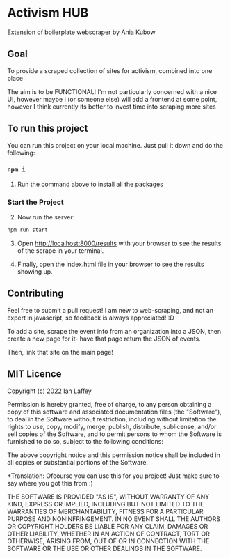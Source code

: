 # Activism HUB
Extension of boilerplate webscraper by Ania Kubow

## Goal

To provide a scraped collection of sites for activism, combined into one place

The aim is to be FUNCTIONAL! I'm not particularly concerned with a nice UI, however maybe I (or someone else) will add a frontend at some point, however I think currently its better to invest time into scraping more sites


## To run this project

You can run this project on your local machine. Just pull it down and do the following:

### `npm i`

1. Run the command above to install all the packages

### Start the Project

2. Now run the server:

```bash
npm run start
```

3. Open [http://localhost:8000/results](http://localhost:8000/results) with your browser to see the results of the scrape in your terminal.

4. Finally, open the index.html file in your browser to see the results showing up.

## Contributing

Feel free to submit a pull request! I am new to web-scraping, and not an expert in javascript, so feedback is always appreciated! :D 

To add a site, scrape the event info from an organization into a JSON, then create a new page for it- have that page return the JSON of events.

Then, link that site on the main page!


## MIT Licence

Copyright (c) 2022 Ian Laffey

Permission is hereby granted, free of charge, to any person obtaining a copy of this software and associated documentation files (the "Software"), to deal in the Software without restriction, including without limitation the rights to use, copy, modify, merge, publish, distribute, sublicense, and/or sell copies of the Software, and to permit persons to whom the Software is furnished to do so, subject to the following conditions:

The above copyright notice and this permission notice shall be included in all copies or substantial portions of the Software.

*Translation: Ofcourse you can use this for you project! Just make sure to say where you got this from :)

THE SOFTWARE IS PROVIDED "AS IS", WITHOUT WARRANTY OF ANY KIND, EXPRESS OR IMPLIED, INCLUDING BUT NOT LIMITED TO THE WARRANTIES OF MERCHANTABILITY, FITNESS FOR A PARTICULAR PURPOSE AND NONINFRINGEMENT. IN NO EVENT SHALL THE AUTHORS OR COPYRIGHT HOLDERS BE LIABLE FOR ANY CLAIM, DAMAGES OR OTHER LIABILITY, WHETHER IN AN ACTION OF CONTRACT, TORT OR OTHERWISE, ARISING FROM, OUT OF OR IN CONNECTION WITH THE SOFTWARE OR THE USE OR OTHER DEALINGS IN THE SOFTWARE.

